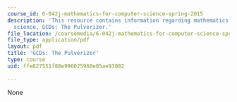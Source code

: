 ```yaml
---
course_id: 6-042j-mathematics-for-computer-science-spring-2015
description: 'This resource contains information regarding mathematics for computer
  science, GCDs: The Pulverizer.'
file_location: /coursemedia/6-042j-mathematics-for-computer-science-spring-2015/ffe827551f88e996025960e05ae93082_MIT6_042JS15_Pulverizer.pdf
file_type: application/pdf
layout: pdf
title: 'GCDs: The Pulverizer'
type: course
uid: ffe827551f88e996025960e05ae93082

---
```

None